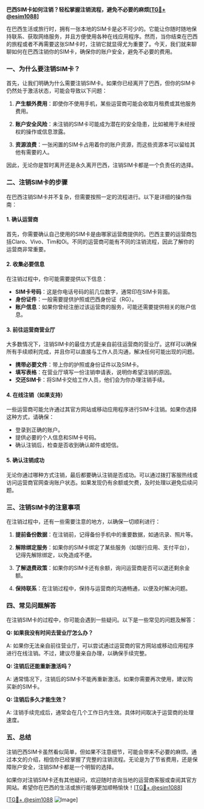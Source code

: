 **巴西SIM卡如何注销？轻松掌握注销流程，避免不必要的麻烦[[TG💪+ @esim1088](https://t.me/s/esim1088)]**

在巴西生活或旅行时，拥有一张本地的SIM卡是必不可少的。它能让你随时随地保持联系、获取网络服务，并且方便使用各种在线应用程序。然而，当你结束在巴西的旅程或者不再需要这张SIM卡时，注销它就显得尤为重要了。今天，我们就来聊聊如何在巴西注销你的SIM卡，确保你的账户安全，避免不必要的费用。

### 一、为什么要注销SIM卡？

首先，让我们明确为什么需要注销SIM卡。如果你已经离开了巴西，但你的SIM卡仍然处于激活状态，可能会导致以下问题：

1. **产生额外费用**：即使你不使用手机，某些运营商可能会收取月租费或其他服务费用。
   
2. **账户安全风险**：未注销的SIM卡可能成为潜在的安全隐患，比如被用于未经授权的操作或信息泄露。

3. **资源浪费**：一张闲置的SIM卡占用着你的账户资源，而这些资源本可以留给其他有需要的人。

因此，无论你是暂时离开还是永久离开巴西，注销SIM卡都是一个负责任的选择。

### 二、注销SIM卡的步骤

在巴西注销SIM卡并不复杂，但需要按照一定的流程进行。以下是详细的操作指南：

#### 1. 确认运营商

首先，你需要确认自己使用的SIM卡是由哪家运营商提供的。巴西主要的运营商包括Claro、Vivo、Tim和Oi。不同的运营商可能有不同的注销流程，因此了解你的运营商非常重要。

#### 2. 收集必要信息

在注销过程中，你可能需要提供以下信息：

- **SIM卡号码**：这是你电话号码的前几位数字，通常印在SIM卡背面。
- **身份证件**：一般需要提供护照或巴西身份证（RG）。
- **账户信息**：如果你曾经注册过该运营商的服务，可能还需要提供相关的账户信息。

#### 3. 前往运营商营业厅

大多数情况下，注销SIM卡的最佳方式是亲自前往运营商的营业厅。这样可以确保所有手续顺利完成，并且你可以直接与工作人员沟通，解决任何可能出现的问题。

- **携带必要文件**：带上你的护照或身份证件以及SIM卡。
- **填写表格**：在营业厅填写一份注销申请表，说明你希望注销的原因。
- **交还SIM卡**：将SIM卡交给工作人员，他们会为你办理注销手续。

#### 4. 在线注销（如果支持）

一些运营商可能允许通过其官方网站或移动应用程序进行SIM卡注销。如果你选择这种方式，请确保：

- 登录到正确的账户。
- 提供必要的个人信息和SIM卡号码。
- 确认注销后，检查是否收到确认邮件或短信。

#### 5. 确认注销成功

无论你通过哪种方式注销，最后都要确认注销是否成功。可以通过拨打客服热线或访问运营商官网查询账户状态。如果发现仍有余额或欠费，及时处理以避免后续问题。

### 三、注销SIM卡的注意事项

在注销过程中，还有一些需要注意的地方，以确保一切顺利进行：

1. **提前备份数据**：在注销前，记得备份手机中的重要数据，如通讯录、照片等。
   
2. **解除绑定服务**：如果你的SIM卡绑定了某些服务（如银行应用、支付平台），记得先解除绑定，以免造成不便。

3. **了解退费政策**：如果你的SIM卡还有余额，询问运营商是否可以退还剩余金额。

4. **保持联系**：在注销过程中，保持与运营商的沟通畅通，以便及时解决问题。

### 四、常见问题解答

在注销SIM卡的过程中，你可能会遇到一些疑问。以下是一些常见的问题及解答：

**Q: 如果我没有时间去营业厅怎么办？**

A: 如果你无法亲自前往营业厅，可以尝试通过运营商的官方网站或移动应用程序进行在线注销。不过，建议尽量亲自办理，以确保手续完整。

**Q: 注销后还能重新激活吗？**

A: 通常情况下，注销后的SIM卡不能再重新激活。如果你需要再次使用，建议购买新的SIM卡。

**Q: 注销后多久才能生效？**

A: 注销手续完成后，通常会在几个工作日内生效。具体时间取决于运营商的处理速度。

### 五、总结

注销巴西SIM卡虽然看似简单，但如果不注意细节，可能会带来不必要的麻烦。通过本文的介绍，相信你已经掌握了完整的注销流程。无论是为了节省费用，还是保障账户安全，注销SIM卡都是一个明智的选择。

如果你对注销SIM卡还有其他疑问，欢迎随时咨询当地的运营商客服或查阅其官方网站。希望你在巴西的生活或旅行能够更加顺畅愉快！[[TG💪+ @esim1088](https://t.me/s/esim1088)]

[[TG💪+ @esim1088](https://t.me/s/esim1088) ![Image](https://i.postimg.cc/4NQfJmqS/Snipaste-2025-05-13-00-14-12.png)]